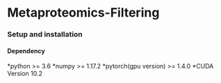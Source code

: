 # Metaproteomics-Filtering


### Setup and installation
#### Dependency
*python >= 3.6
*numpy >= 1.17.2
*pytorch(gpu version) >= 1.4.0
*CUDA Version 10.2
